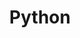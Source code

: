 ---
layout: list
type: tag
title: Python
slug: python
category: coder
sidebar: true
order: 1
description: >
   Python programming / Coding test
---